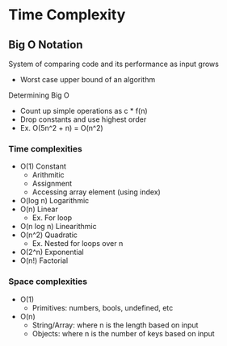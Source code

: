 # Time Complexity
## Big O Notation
System of comparing code and its performance as input grows
- Worst case upper bound of an algorithm

Determining Big O
- Count up simple operations as c * f(n)
- Drop constants and use highest order
- Ex. O(5n^2 + n) = O(n^2)

### Time complexities 
- O(1) Constant
	- Arithmitic
	- Assignment
	- Accessing array element (using index)
- O(log n) Logarithmic
- O(n) Linear
	- Ex. For loop
- O(n log n) Linearithmic
- O(n^2) Quadratic
	- Ex. Nested for loops over n
- O(2^n) Exponential
- O(n!) Factorial

### Space complexities
- O(1)
	- Primitives: numbers, bools, undefined, etc
- O(n)
	- String/Array: where n is the length based on input
	- Objects: where n is the number of keys based on input
	
	

